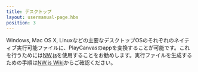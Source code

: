 ```yaml
---
title: デスクトップ
layout: usermanual-page.hbs
position: 3
---
```


Windows, Mac OS X, Linuxなどの主要なデスクトップOSのそれぞれのネイティブ実行可能ファイルに、PlayCanvasのappを変換することが可能です。これを行うためには[NW.js][1]を使用することをお勧めします。実行ファイルを生成するための手順は[NW.js Wiki][2]からご確認ください。

[1]: https://nwjs.io/
[2]: https://github.com/nwjs/nw.js/wiki/How-to-package-and-distribute-your-apps
